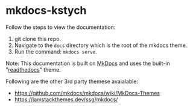 # mkdocs-kstych

Follow the steps to view the documentation:

1. git clone this repo.
2. Navigate to the `docs` directory which is the root of the mkdocs theme.
3. Run the command: `mkdocs serve`.

Note: 
This documentation is built on [MkDocs](https://squidfunk.github.io/mkdocs-material/getting-started/) and uses the built-in "[readthedocs](https://www.mkdocs.org/user-guide/choosing-your-theme/)" theme.

Following are the other 3rd party themese avaialable:

- https://github.com/mkdocs/mkdocs/wiki/MkDocs-Themes
- https://jamstackthemes.dev/ssg/mkdocs/



